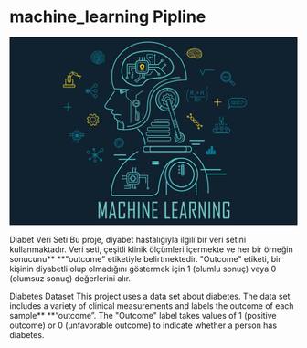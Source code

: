 # machine_learning Pipline

![App Screenshot](https://github.com/firengizz099/machine_learning/blob/main/1_c_fiB-YgbnMl6nntYGBMHQ.jpg?raw=true)

Diabet Veri Seti Bu proje, diyabet hastalığıyla ilgili bir veri setini kullanmaktadır. Veri seti, çeşitli klinik ölçümleri içermekte ve her bir örneğin sonucunu** **"outcome" etiketiyle belirtmektedir. "Outcome" etiketi, bir kişinin diyabetli olup olmadığını göstermek için 1 (olumlu sonuç) veya 0 (olumsuz sonuç) değerlerini alır.

Diabetes Dataset This project uses a data set about diabetes. The data set includes a variety of clinical measurements and labels the outcome of each sample** **“outcome”. The "Outcome" label takes values of 1 (positive outcome) or 0 (unfavorable outcome) to indicate whether a person has diabetes.

